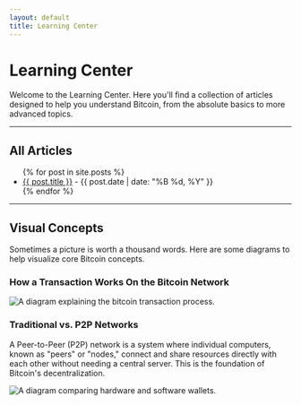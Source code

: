 ```yaml
---
layout: default
title: Learning Center
---
```


# Learning Center

Welcome to the Learning Center. Here you'll find a collection of articles designed to help you understand Bitcoin, from the absolute basics to more advanced topics.

---

## All Articles

<ul>
  {% for post in site.posts %}
    <li>
      <a href="{{ post.url | relative_url }}">{{ post.title }}</a>
      <span> - {{ post.date | date: "%B %d, %Y" }}</span>
    </li>
  {% endfor %}
</ul>

---

## Visual Concepts

Sometimes a picture is worth a thousand words. Here are some diagrams to help visualize core Bitcoin concepts.

<div class="diagram-gallery">
  <div>
    <h3>How a Transaction Works On the Bitcoin Network</h3>
    <img src="{{ '/assets/images/btc_network_diagram_2.PNG' | relative_url }}" alt="A diagram explaining the bitcoin transaction process.">
  </div>
  <div>
    <h3>Traditional vs. P2P Networks</h3>
    <p>A Peer-to-Peer (P2P) network is a system where individual computers, known as "peers" or "nodes," connect and share resources directly with each other without needing a central server. This is the foundation of Bitcoin's decentralization.</p>
    <img src="{{ '/assets/images/network_types_p2p.svg' | relative_url }}" alt="A diagram comparing hardware and software wallets.">
  </div>
</div>
